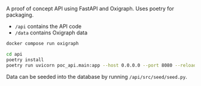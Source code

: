 A proof of concept API using FastAPI and Oxigraph. Uses poetry for packaging.

- `/api` contains the API code
- `/data` contains Oxigraph data

```sh
docker compose run oxigraph
```

```sh
cd api
poetry install
poetry run uvicorn poc_api.main:app --host 0.0.0.0 --port 8080 --reload
```

Data can be seeded into the database by running `/api/src/seed/seed.py`.